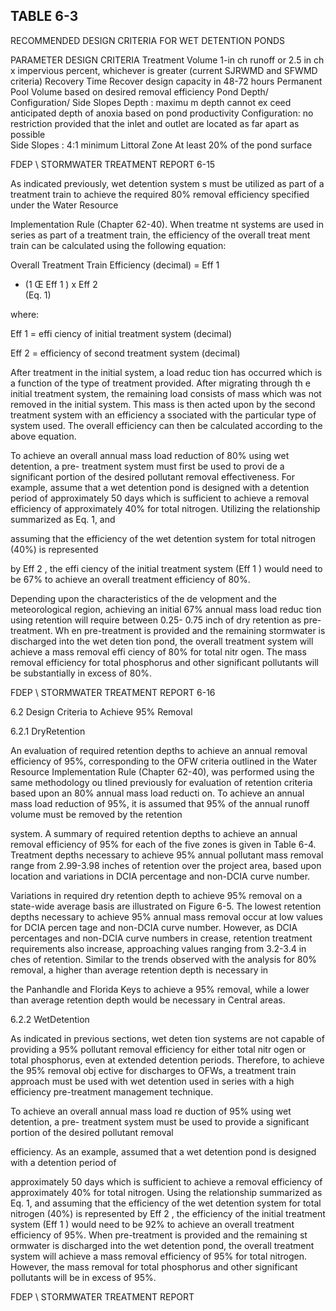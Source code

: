 <!-- NEEDS USER REVIEW -->
## TABLE  6-3 
 
RECOMMENDED  DESIGN  CRITERIA 
FOR  WET  DETENTION  PONDS 
 
PARAMETER 
DESIGN  CRITERIA 
Treatment 
Volume 
1-in ch runoff or 2.5 in ch x impervious percent, 
whichever is greater (current SJRWMD  and SFWMD  
criteria) 
Recovery Time Recover design capacity in 48-72 hours 
Permanent Pool Volume based on desired removal efficiency 
Pond Depth/ 
Configuration/ 
Side Slopes 
Depth
:                maximu m depth cannot ex
ceed anticipated depth of 
anoxia based on pond productivity 
Configuration:
   no restriction provided that the inlet and 
outlet are located as far apart as possible  
Side Slopes
:       4:1 minimum 
Littoral Zone At least 20% of the pond surface 
 

FDEP \ STORMWATER  TREATMENT  REPORT 
6-15 
 

 
As indicated previously, wet detention system
s must be utilized as part of a treatment 
train to achieve the required 80% removal efficiency specified under the Water Resource 

Implementation Rule (Chapter 62-40).  When treatme
nt systems are used in series as part of a 
treatment train, the efficiency of the overall treat
ment train can be calculated using the following 
equation: 
 
 

 
Overall Treatment Train Efficiency (decimal)  =  Eff
1
  +  (1 Œ Eff
1
)  x  Eff
2  
(Eq. 1) 
 
 

 

where: 

 

 Eff
1
 = effi ciency of initial treatment system (decimal) 
 

 Eff
2
 = efficiency of second treatment system (decimal) 
 

 

 

After treatment in the initial system, a load reduc
tion has occurred which is a function of the type 
of treatment provided.  After migrating through th
e initial treatment system, the remaining load 
consists of mass which was not removed in the 
initial system.  This mass is then acted upon by 
the second treatment system with an efficiency a
ssociated with the particular type of system 
used. The overall efficiency can then be calculated according to the above equation. 
 
To achieve an overall annual mass load reduction of 80% using wet detention, a pre-
treatment system must first be used to provi
de a significant portion of the desired pollutant 
removal effectiveness.  For example, assume
 that a wet detention pond is designed with a 
detention period of approximately 50 days which is
 sufficient to achieve a removal efficiency of 
approximately 40% for total nitrogen.  Utilizing the relationship summarized as Eq. 1, and 

assuming that the efficiency of the wet detention system for total nitrogen (40%) is represented 

by Eff
2
, the effi ciency of the initial treatment system (Eff
1
) would need to be 67% to achieve an 
overall treatment efficiency of 80%. 
 

Depending upon the characteristics of the de
velopment and the meteorological region, 
achieving an initial 67% annual mass load reduc
tion using retention will require between 0.25-
0.75 inch of dry retention as pre-treatment.  Wh
en pre-treatment is provided and the remaining 
stormwater is discharged into the wet deten
tion pond, the overall treatment system will achieve a 
mass removal effi ciency of 80% for total nitr
ogen.  The mass removal efficiency for total 
phosphorus and other significant pollutants will be substantially in excess of 80%. 

FDEP \ STORMWATER  TREATMENT  REPORT 
6-16 
 
 
 6.2  Design Criteria to Achieve 95% Removal
  
 

6.2.1 DryRetention
 
 
An evaluation of required retention depths to 
achieve an annual removal efficiency of 95%, 
corresponding to the OFW criteria outlined in the 
Water Resource Implementation Rule (Chapter 
62-40), was performed using the same methodology ou
tlined previously for evaluation of retention 
criteria based upon an 80% annual mass load reducti
on.  To achieve an annual mass load reduction 
of 95%, it is assumed that 95% of the annual runoff volume must be removed by the retention 

system.  A summary of required retention depths to
 achieve an annual removal efficiency of 95% for 
each of the five zones is given in Table 6-4.  
Treatment depths necessary to achieve 95% annual 
pollutant mass removal range from 2.99-3.98 inches 
of retention over the project area, based upon 
location and variations in DCIA percentage and non-DCIA curve number.   
 
Variations in required dry retention depth to
 achieve 95% removal on a state-wide average 
basis are illustrated on Figure 6-5. 
 The lowest retention depths necessary to achieve 95% annual 
mass removal occur at low values for DCIA percen
tage and non-DCIA curve number.  However, as 
DCIA percentages and non-DCIA curve numbers in
crease, retention treatment requirements also 
increase, approaching values ranging from 3.2-3.4 in
ches of retention.  Similar to the trends 
observed with the analysis for 80% removal, a higher than average retention depth is necessary in 

the Panhandle and Florida Keys to achieve a 95% 
removal, while a lower than average retention 
depth would be necessary in Central areas. 
 
 

6.2.2 WetDetention
 
 
As indicated in previous sections, wet deten
tion systems are not capable of providing a 95% 
pollutant removal efficiency for either total nitr
ogen or total phosphorus, even at extended detention 
periods.  Therefore, to achieve the 95% removal obj
ective for discharges to OFWs, a treatment train 
approach must be used with wet detention used 
in series with a high efficiency pre-treatment 
management technique.  
 

To achieve an overall annual mass load re
duction of 95% using wet detention, a pre-
treatment system must be used to provide a significant portion of the desired pollutant removal 

efficiency.  As an example, assumed that a wet detention pond is designed with a detention period of 

approximately 50 days which is sufficient to achieve
 a removal efficiency of approximately 40% for 
total nitrogen.  Using the relationship summarized as
 Eq. 1, and assuming that the efficiency of the 
wet detention system for total nitrogen (40%) is represented by Eff
2
, the efficiency of the initial 
treatment system (Eff
1
) would need to be 92% to achieve an
 overall treatment efficiency of 95%. 
When pre-treatment is provided and the remaining st
ormwater is discharged into the wet detention 
pond, the overall treatment system will achieve a mass 
removal efficiency of 95% for total nitrogen. 
However, the mass removal for total phosphorus and 
other significant pollutants will be in excess of 
95%. 

FDEP \ STORMWATER  TREATMENT  REPORT
